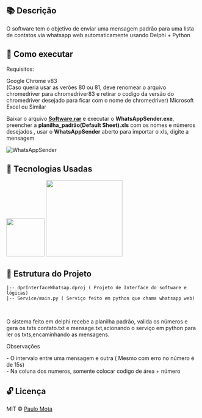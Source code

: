 ## 📚  Descrição 

O software tem o objetivo de enviar uma mensagem padrão para uma lista de contatos via whatsapp web automaticamente usando Delphi + Python

## 📢 Como executar

Requisitos:

Google Chrome v83 <br> (Caso queria usar as verões 80 ou 81, deve renomear o arquivo chromedriver para chromedriver83 e retirar o codigo da versão do chromedriver desejado para ficar com o nome de chromedriver)
Microsoft Excel ou Similar<br>

Baixar o arquivo <a href ="https://github.com/paulowiz/envioMensagensWhatsAppProject/blob/master/Software.rar"><b>Software.rar</b></a> e executar o <b>WhatsAppSender.exe</b>, preencher a <b>planilha_padrão(Default Sheet).xls</b> com os nomes e números desejados , usar o <b>WhatsAppSender</b> aberto para importar o xls, digite a mensagem 

![WhatsAppSender](https://user-images.githubusercontent.com/18649504/83356376-2ad21e00-a33c-11ea-9bf8-b385c6c43861.gif)

## 🚀 Tecnologias Usadas 

<img src="https://user-images.githubusercontent.com/18649504/66262823-725cd600-e7be-11e9-9cea-ea14305079db.png" width = "100">

<img src="https://user-images.githubusercontent.com/18649504/82679757-bbfd1280-9c21-11ea-9502-fc5cad416018.png" width = "200">

## 📌 Estrutura do Projeto 
    |-- dprInterfaceWhatsap.dproj ( Projeto de Interface do software e lógicas)
    |-- Service/main.py ( Serviço feito em python que chama whatsapp web)
    
   <br>
   <p>O sistema feito em delphi recebe a planilha padrão, valida os números e gera os txts contato.txt e mensage.txt,acionando o serviço em python para ler os txts,encaminhando as mensagens.</p>
   <p>Observações</p>
   - O intervalo entre uma mensagem e outra ( Mesmo com erro no número é de 15s)<br> 
   - Na coluna dos numeros, somente colocar codigo de área + número

## 🔓 Licença 
MIT © [Paulo Mota](https://www.linkedin.com/in/paulo-mota-955218a2/)
